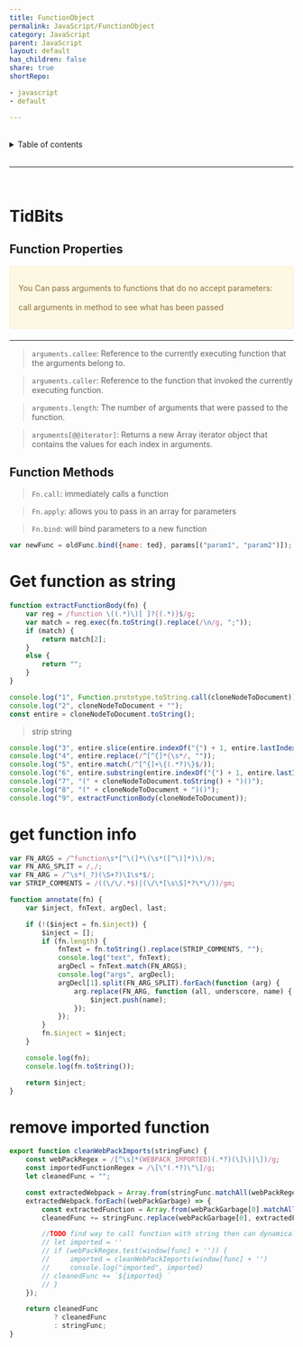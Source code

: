 ```yaml
---
title: FunctionObject
permalink: JavaScript/FunctionObject
category: JavaScript
parent: JavaScript
layout: default
has_children: false
share: true
shortRepo:

- javascript
- default

---
```


<br/>

<details markdown="block">                      
<summary>                      
Table of contents                      
</summary>                      
{: .text-delta }                      
1. TOC                      
{:toc}                      
</details>

<br/>

---

<br/>

# TidBits

## Function Properties

<div style="padding: 15px; border: 1px solid transparent; border-color: transparent; margin-bottom: 20px; border-radius: 4px; color: #8a6d3b;; background-color: #fcf8e3; border-color: #faebcc;">            
<p>
 You Can pass arguments to functions that do no accept parameters:
<br/><br/>
<span>
   call arguments in method to see what has been passed
</span>
</p>       
</div>

---

> `arguments.callee`: Reference to the currently executing function that the arguments belong to.

> `arguments.caller`: Reference to the function that invoked the currently executing function.

> `arguments.length`: The number of arguments that were passed to the function.

> `arguments[@@iterator]`: Returns a new Array iterator object that contains the values for each index in arguments.

## Function Methods

> `Fn.call`: immediately calls a function

> `Fn.apply`: allows you to pass in an array for parameters

> `Fn.bind`: will bind parameters to a new function

```javascript
var newFunc = oldFunc.bind({name: ted}, params[("param1", "param2")]);
```

# Get function as string

```javascript
function extractFunctionBody(fn) {
    var reg = /function \((.*)\)[ ]?{(.*)}$/g;
    var match = reg.exec(fn.toString().replace(/\n/g, ";"));
    if (match) {
        return match[2];
    }
    else {
        return "";
    }
}
```

```javascript
console.log("1", Function.prototype.toString.call(cloneNodeToDocument));
console.log("2", cloneNodeToDocument + "");
const entire = cloneNodeToDocument.toString();
```

> strip string

```javascript
console.log("3", entire.slice(entire.indexOf("{") + 1, entire.lastIndexOf("}")),);
console.log("4", entire.replace(/^[^{]*{\s*/, ""));
console.log("5", entire.match(/^[^{]+\{(.*?)\}$/));
console.log("6", entire.substring(entire.indexOf("{") + 1, entire.lastIndexOf("}")),);
console.log("7", "(" + cloneNodeToDocument.toString() + ")()");
console.log("8", "(" + cloneNodeToDocument + ")()");
console.log("9", extractFunctionBody(cloneNodeToDocument));
```

# get function info

```javascript
var FN_ARGS = /^function\s*[^\(]*\(\s*([^\)]*)\)/m;
var FN_ARG_SPLIT = /,/;
var FN_ARG = /^\s*(_?)(\S+?)\1\s*$/;
var STRIP_COMMENTS = /((\/\/.*$)|(\/\*[\s\S]*?\*\/))/gm;

function annotate(fn) {
    var $inject, fnText, argDecl, last;

    if (!($inject = fn.$inject)) {
        $inject = [];
        if (fn.length) {
            fnText = fn.toString().replace(STRIP_COMMENTS, "");
            console.log("text", fnText);
            argDecl = fnText.match(FN_ARGS);
            console.log("args", argDecl);
            argDecl[1].split(FN_ARG_SPLIT).forEach(function (arg) {
                arg.replace(FN_ARG, function (all, underscore, name) {
                    $inject.push(name);
                });
            });
        }
        fn.$inject = $inject;
    }

    console.log(fn);
    console.log(fn.toString());

    return $inject;
}
```

# remove imported function

```javascript
export function cleanWebPackImports(stringFunc) {
    const webPackRegex = /[^\s]*(WEBPACK_IMPORTED)(.*?)(\]\)|\])/g;
    const importedFunctionRegex = /\[\"(.*?)\"\]/g;
    let cleanedFunc = "";

    const extractedWebpack = Array.from(stringFunc.matchAll(webPackRegex));
    extractedWebpack.forEach((webPackGarbage) => {
        const extractedFunction = Array.from(webPackGarbage[0].matchAll(importedFunctionRegex), (x) => x[1],);
        cleanedFunc += stringFunc.replace(webPackGarbage[0], extractedFunction);

        //TODO find way to call function with string then can dynamically add used imports
        // let imported = ''
        // if (webPackRegex.test(window[func] + '')) {
        //     imported = cleanWebPackImports(window[func] + '')
        //     console.log("imported", imported)
        // cleanedFunc += `${imported} `
        // }
    });

    return cleanedFunc
           ? cleanedFunc
           : stringFunc;
}
```